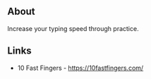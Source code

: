 ## About
Increase your typing speed through practice.

## Links
* 10 Fast Fingers - https://10fastfingers.com/
